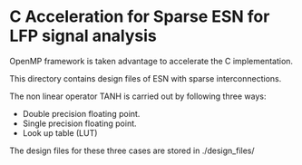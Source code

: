 # C Acceleration for Sparse ESN for LFP signal analysis

OpenMP framework is taken advantage to accelerate the C implementation.

This directory contains design files of ESN with sparse interconnections.

The non linear operator TANH is carried out by following three ways:

- Double precision floating point.
- Single precision floating point.
- Look up table (LUT)

The design files for these three cases are stored in ./design_files/

